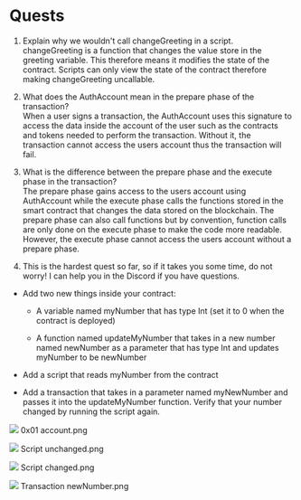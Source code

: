 
# Quests
1. Explain why we wouldn't call changeGreeting in a script.   
changeGreeting is a function that changes the value store in the greeting variable. This therefore means it modifies the state of the contract. Scripts can only view the state of the contract therefore making changeGreeting uncallable. 

2. What does the AuthAccount mean in the prepare phase of the transaction?   
When a user signs a transaction, the AuthAccount uses this signature to access the data inside the account of the user such as the contracts and tokens needed to perform the transaction. Without it, the transaction cannot access the users account thus the transaction will fail.

3. What is the difference between the prepare phase and the execute phase in the transaction?  
The prepare phase gains access to the users account using AuthAccount while the execute phase calls the functions stored in the smart contract that changes the data stored on the blockchain. The prepare phase can also call functions but by convention, function calls are only done on the execute phase to make the code more readable. However, the execute phase cannot access the users account without a prepare phase.

4. This is the hardest quest so far, so if it takes you some time, do not worry! I can help you in the Discord if you have questions.

- Add two new things inside your contract:

  + A variable named myNumber that has type Int (set it to 0 when the contract is deployed)

  + A function named updateMyNumber that takes in a new number named newNumber as a parameter that has type Int and updates myNumber to be newNumber

- Add a script that reads myNumber from the contract

- Add a transaction that takes in a parameter named myNewNumber and passes it into the updateMyNumber function. Verify that your number changed by running the script again.

![](https://github.com/DarthNoobius/emerald--dapp-quests/blob/master/Chapter%203/Images/Day%202%200x01%20account.png)
 0x01 account.png
 
![](https://github.com/DarthNoobius/emerald--dapp-quests/blob/master/Chapter%203/Images/Day%202%20script%20unchanged.png)
 Script unchanged.png
 
![](https://github.com/DarthNoobius/emerald--dapp-quests/blob/master/Chapter%203/Images/Day%202%20script%20changed.png)
 Script changed.png 
 
![](https://github.com/DarthNoobius/emerald--dapp-quests/blob/master/Chapter%203/Images/Day%202%20Transaction%20newNumber.png)
 Transaction newNumber.png  
